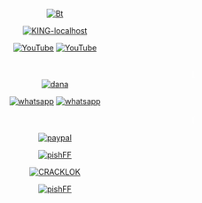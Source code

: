 <p align="center"><a href="https://github.com/KING-localhost"><img src="https://user-images.githubusercontent.com/71694553/102492787-c2af1380-40a4-11eb-974e-c759143e70a5.gif" alt="Bt">
</p>

<p align="center">
<a href="https://github.com/KING-localhost"><img title="KING-localhost" src="https://github-readme-stats.vercel.app/api?username=KING-localhost&show_icons=true&include_all_commits=true&theme=chartreuse-dark&cache_seconds=3200"></a>


<p align="center">
<a href="https://github.com/KING-localhost"><img title="YouTube" src="https://img.shields.io/badge/KING-localhost-brightgreen?style=for-the-badge&logo=github"></a>
<a href="https://www.youtube.com/channel/UCDlFauwtjzXK5pgNdv6BEtw"><img title="YouTube" src="https://img.shields.io/badge/YouTube-KING localhost-yellow?style=for-the-badge&logo=Youtube"></a>
</p>
<p align="center">
<br><marquee onmouseout=this.start() onmouseover=this.stop()  scrolldelay='10'><font face="Audiowide" size="3" color="white">BUY SCRIPT</font></marquee>
<br>
<a href="https://link.dana.id/minta/2nvc2l345rf"><img title="dana" src="https://img.shields.io/badge/dana-blue?style=for-the-badge&logo=dana"></a> 
<br>
<p align="center">
<a href="https://wa.me/+13474742185?text=Hallo"><img title="whatsapp" src="https://img.shields.io/badge/contact me-number-red?style=for-the-badge&logo=whatsapp"></a>
<a href="https://chat.whatsapp.com/LFyNvLb6hHpIhpvhv8a4v7"><img title="whatsapp" src="https://img.shields.io/badge/group-whatsapp-blue?style=for-the-badge&logo=whatsapp"></a>
<br> 
<a h
<p align="center">
<br><marquee onmouseout=this.start() onmouseover=this.stop()  scrolldelay='10'><font face="Audiowide" size="3" color="white">DONATION</font></marquee>
<p align="center">
<a href="https://paypal.me/Hengkara?locale.x=id_ID"><img title="paypal" src="https://img.shields.io/badge/paypal-blue?style=for-the-badge&logo=paypal"></a> 





<p align="center">
<a href="https://github.com/KING-localhost/pishFF"><img title="pishFF" src="https://github-readme-stats.vercel.app/api/pin/?username=KING-localhost&repo=pishFF&theme=dark"></a>



  

<p align="center">
<a href="https://github.com/KING-localhost/CRACKLOK"><img title="CRACKLOK" src="https://github-readme-stats.vercel.app/api/pin/?username=KING-localhost&repo=CRACKLOK&theme=dark"></a>
  



<p align="center">
<a href="https://github.com/KING-localhost/TERDOS"><img title="pishFF" src="https://github-readme-stats.vercel.app/api/pin/?username=KING-localhost&repo=TERDOS&theme=dark"></a>
  
<!--
**KING-localhost/KING-localhost** is a ✨ _special_ ✨ repository because its `README.md` (this file) appears on your GitHub profile.

Here are some ideas to get you started:

- 🔭 I’m currently working on ...
- 🌱 I’m currently learning ...
- 👯 I’m looking to collaborate on ...
- 🤔 I’m looking for help with ...
- 💬 Ask me about ...
- 📫 How to reach me: ...
- 😄 Pronouns: ...
- ⚡ Fun fact: ...
-->
